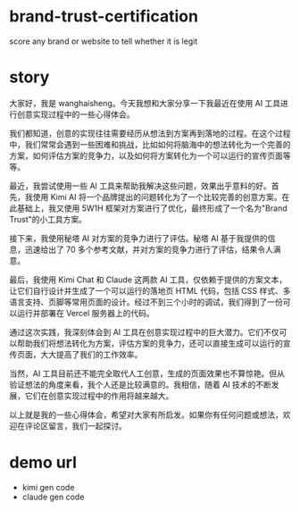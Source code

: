 # brand-trust-certification
score any brand or website to tell whether it is legit



# story

大家好，我是 wanghaisheng。今天我想和大家分享一下我最近在使用 AI 工具进行创意实现过程中的一些心得体会。

我们都知道，创意的实现往往需要经历从想法到方案再到落地的过程。在这个过程中，我们常常会遇到一些困难和挑战，比如如何将脑海中的想法转化为一个完善的方案，如何评估方案的竞争力，以及如何将方案转化为一个可以运行的宣传页面等等。

最近，我尝试使用一些 AI 工具来帮助我解决这些问题，效果出乎意料的好。首先，我使用 Kimi AI 将一个品牌提出的问题转化为了一个比较完善的创意方案。在此基础上，我又使用 5W1H 框架对方案进行了优化，最终形成了一个名为"Brand Trust"的小工具方案。

接下来，我使用秘塔 AI 对方案的竞争力进行了评估。秘塔 AI 基于我提供的信息，迅速给出了 70 多个参考文献，并对方案的竞争力进行了评估，结果令人满意。

最后，我使用 Kimi Chat 和 Claude 这两款 AI 工具，仅依赖于提供的方案文本，让它们自行设计并生成了一个可以运行的落地页 HTML 代码，包括 CSS 样式、多语言支持、页脚等常用页面的设计。经过不到三个小时的调试，我们得到了一份可以运行并部署在 Vercel 服务器上的代码。

通过这次实践，我深刻体会到 AI 工具在创意实现过程中的巨大潜力。它们不仅可以帮助我们将想法转化为方案，评估方案的竞争力，还可以直接生成可以运行的宣传页面，大大提高了我们的工作效率。

当然，AI 工具目前还不能完全取代人工创意，生成的页面效果也不算惊艳。但从验证想法的角度来看，我个人还是比较满意的。我相信，随着 AI 技术的不断发展，它们在创意实现过程中的作用将越来越大。

以上就是我的一些心得体会，希望对大家有所启发。如果你有任何问题或想法，欢迎在评论区留言，我们一起探讨。


# demo url

* kimi gen code
* claude gen code
  
